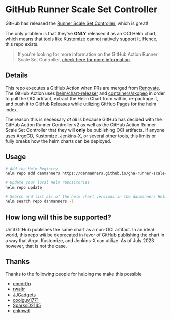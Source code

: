 # GitHub Runner Scale Set Controller

GitHub has released the [Runner Scale Set Controller](https://docs.github.com/en/actions/hosting-your-own-runners/managing-self-hosted-runners-with-actions-runner-controller/deploying-runner-scale-sets-with-actions-runner-controller), which is great!

The only problem is that they've **ONLY** released it as an OCI Helm chart, which means that tools like Kustomize cannot natively support it. Hence, this repo exists.

> If you're looking for more information on the GitHub Action Runner Scale Set Controller, [check here for more information](https://github.com/actions/actions-runner-controller/tree/gha-runner-scale-set-0.4.0/docs/preview/gha-runner-scale-set-controller).

## Details

This repo executes a GitHub Action when PRs are merged from [Renovate](https://github.com/renovatebot/renovate). The GitHub Action uses [helm/chart-releaser](https://github.com/helm/chart-releaser) and [containers/skopeo](https://github.com/containers/skopeo) in order to pull the OCI artifact, extract the Helm Chart from within, re-package it, and push it to GitHub Releases while utilizing GitHub Pages for the helm index.

The reason this is necessary _at all_ is because GitHub has decided with the GitHub Action Runner Controller v2 as well as the GitHub Action Runner Scale Set Controller that they will **only** be publishing OCI artifacts. If anyone uses ArgoCD, Kustomize, Jenkins-X, or several other tools, this limits or fully breaks how  the helm charts can be deployed.

## Usage

```bash
# Add the Helm Registry
helm repo add danmanners https://danmanners.github.io/gha-runner-scale-set-controller-helm

# Update your local Helm repositories
helm repo update

# Search and list all of the helm chart versions in the danmanners Helm Registry
helm search repo danmanners -l
```

## How long will this be supported?

Until GitHub publishes the same chart as a non-OCI artifact. In an ideal world, this repo _will_ be deprecated in favor of GitHub publishing the chart in a way that Argo, Kustomize, and Jenkins-X can utilize. As of July 2023 however, that is not the case.

## Thanks

Thanks to the following people for helping me make this possible

- [onedr0p](https://github.com/onedr0p)
- [rwaltr](https://github.com/rwaltr)
- [JJGadgets](https://github.com/JJGadgets)
- [coolguy1771](https://github.com/coolguy1771)
- [SparksD2145](https://github.com/SparksD2145)
- [chkpwd](https://github.com/chkpwd)
